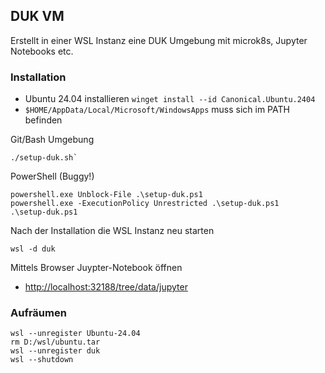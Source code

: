 ## DUK VM

Erstellt in einer WSL Instanz eine DUK Umgebung mit microk8s, Jupyter Notebooks etc.

### Installation

* Ubuntu 24.04 installieren `winget install --id Canonical.Ubuntu.2404`
* `$HOME/AppData/Local/Microsoft/WindowsApps` muss sich im PATH befinden

Git/Bash Umgebung

    ./setup-duk.sh`

PowerShell (Buggy!)

    powershell.exe Unblock-File .\setup-duk.ps1
    powershell.exe -ExecutionPolicy Unrestricted .\setup-duk.ps1
    .\setup-duk.ps1

Nach der Installation die WSL Instanz neu starten

    wsl -d duk
    
Mittels Browser Juypter-Notebook öffnen

* [http://localhost:32188/tree/data/jupyter](http://localhost:32188/tree/data/jupyter)
    
### Aufräumen

    wsl --unregister Ubuntu-24.04
    rm D:/wsl/ubuntu.tar 
    wsl --unregister duk
    wsl --shutdown
    
     